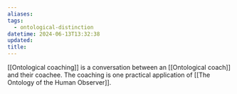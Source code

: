 ```yaml
---
aliases: 
tags:
  - ontological-distinction
datetime: 2024-06-13T13:32:38
updated: 
title: 
---
```

[[Ontological coaching]] is a conversation between an [[Ontological coach]] and their coachee. The coaching is one practical application of [[The Ontology of the Human Observer]].